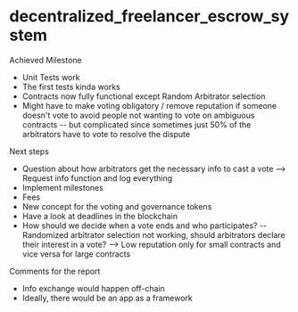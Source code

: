 # decentralized_freelancer_escrow_system

Achieved Milestone
* Unit Tests work
* The first tests kinda works
* Contracts now fully functional except Random Arbitrator selection
* Might have to make voting obligatory / remove reputation if someone doesn't vote to avoid people not wanting to vote on ambiguous contracts -- but complicated since sometimes just 50% of the arbitrators have to vote to resolve the dispute


Next steps
* Question about how arbitrators get the necessary info to cast a vote --> Request info function and log everything
* Implement milestones
* Fees
* New concept for the voting and governance tokens
* Have a look at deadlines in the blockchain
* How should we decide when a vote ends and who participates? -- Randomized arbitrator selection not working, should arbitrators declare their interest in a vote? --> Low reputation only for small contracts and vice versa for large contracts


Comments for the report
+ Info exchange would happen off-chain
+ Ideally, there would be an app as a framework

